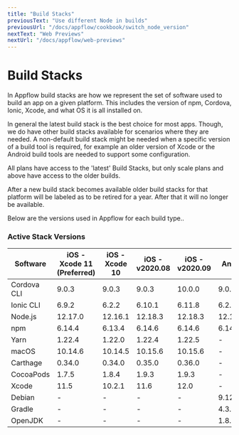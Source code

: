 ```yaml
---
title: "Build Stacks"
previousText: "Use different Node in builds"
previousUrl: "/docs/appflow/cookbook/switch_node_version"
nextText: "Web Previews"
nextUrl: "/docs/appflow/web-previews"
---
```


# Build Stacks
In Appflow build stacks are how we represent the set of software used to build an app on a given platform. This includes the version of npm, Cordova, Ionic, Xcode, and what OS it is all installed on.

In general the latest build stack is the best choice for most apps. Though, we do have other build stacks available for scenarios where they are needed. A non-default build stack might be needed when a specific version of a build tool is required, for example an older version of Xcode or the Android build tools are needed to support some configuration. 

All plans have access to the 'latest' Build Stacks, but only scale plans and above have access to the older builds.

After a new build stack becomes available older build stacks for that platform will be labeled as to be retired for a year. After that it will no longer be available.

Below are the versions used in Appflow for each build type..

### Active Stack Versions

| Software    | iOS - Xcode 11 (Preferred) | iOS - Xcode 10 | iOS - v2020.08 | iOS - v2020.09 | Android   | Web       |
| ----------- | -------------------------- | -------------- | -------------- | -------------- | --------- | --------- |
| Cordova CLI | 9.0.3                      | 9.0.3          | 9.0.3          | 10.0.0         | 9.0.3     | 9.0.3     |
| Ionic CLI   | 6.9.2                      | 6.2.2          | 6.10.1         | 6.11.8         | 6.2.2     | 6.2.2     |
| Node.js     | 12.17.0                    | 12.16.1        | 12.18.3        | 12.18.3        | 12.18.4   | 12.18.4   |
| npm         | 6.14.4                     | 6.13.4         | 6.14.6         | 6.14.6         | 6.14.6    | 6.14.6    |
| Yarn        | 1.22.4                     | 1.22.0         | 1.22.4         | 1.22.5         | -         | -         |
| macOS       | 10.14.6                    | 10.14.5        | 10.15.6        | 10.15.6        | -         | -         |
| Carthage    | 0.34.0                     | 0.34.0         | 0.35.0         | 0.36.0         | -         | -         |
| CocoaPods   | 1.7.5                      | 1.8.4          | 1.9.3          | 1.9.3          | -         | -         |
| Xcode       | 11.5                       | 10.2.1         | 11.6           | 12.0           | -         | -         |
| Debian      | -                          | -              | -              | -              | 9.12      | 9.12      |
| Gradle      | -                          | -              | -              | -              | 4.3.1     | 4.3.1     |
| OpenJDK     | -                          | -              | -              | -              | 1.8.0_265 | 1.8.0_265 |
